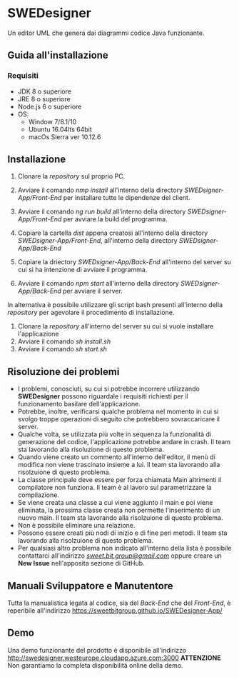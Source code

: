 # SWEDesigner
Un editor UML che genera dai diagrammi codice Java funzionante.

## Guida all'installazione

### Requisiti
* JDK 8 o superiore
* JRE 8 o superiore
* Node.js 6 o superiore
* OS:
    * Window 7/8.1/10
    * Ubuntu 16.04lts 64bit
    * macOs Sierra ver 10.12.6
## Installazione

1. Clonare la *repository* sul proprio PC.

2. Avviare il comando *nmp install* all'interno della directory *SWEDsigner-App/Front-End* per installare tutte le dipendenze del client.

3. Avviare il comando *ng run build* all'interno della directory *SWEDsigner-App/Front-End* per avviare la build del programma.

4. Copiare la cartella *dist* appena creatosi all'interno della directory *SWEDsigner-App/Front-End*, all'interno della directory *SWEDsigner-App/Back-End*

5. Copiare la driectory *SWEDsigner-App/Back-End* all'interno del server su cui si ha intenzione di avviare il programma.

6. Avviare il comando *npm start* all'interno della directory *SWEDsigner-App/Back-End* per avviare il server.

In alternativa è possibile utilizzare gli script bash presenti all'interno della *repository* per agevolare il procedimento di installazione.

1. Clonare la *repository* all'interno del server su cui si vuole installare l'applicazione
2. Avviare il comando *sh install.sh*
3. Avviare il comando *sh start.sh*

## Risoluzione dei problemi

* I problemi, conosciuti, su cui si potrebbe incorrere utilizzando __SWEDesigner__ possono riguardale i requisiti richiesti per il funzionamento basilare dell'applicazione.
* Potrebbe, inoltre, verificarsi qualche problema nel momento in cui si svolgo troppe operazioni di seguito che potrebbero sovraccaricare il server.
* Qualche volta, se utilizzata più volte in sequenza la funzionalità di generazione del codice, l'applicazione potrebbe andare in crash. Il team sta lavorando alla risoluzione di questo problema.
* Quando viene creato un commento all'interno dell'editor, il menù di modifica non viene trascinato insieme a lui. Il team sta lavorando alla risolzuione di questo problema.
* La classe principale deve essere per forza chiamata Main altrimenti il compilatore non funziona. Il team è al lavoro sul parametrizzare la compilazione.
* Se viene creata una classe a cui viene aggiunto il main e poi viene eliminata, la prossima classe creata non permette l'inserimento di un nuovo main. Il team sta lavorando alla risolzuione di questo problema.
* Non è possibile eliminare una relazione.
* Possono essere creati più nodi di inizio e di fine peri metodi. Il team sta lavorando alla risolzuione di questo problema.
* Per qualsiasi altro problema non indicato all'interno della lista è possibile contattarci all'indirizzo *sweet.bit.group@gmail.com* 
oppure creare un __New Issue__ nell'apposita sezione di GitHub.

## Manuali Sviluppatore e Manutentore

Tutta la manualistica legata al codice, sia del *Back-End* che del *Front-End*, è reperibile all'indirizzo https://sweetbitgroup.github.io/SWEDesigner-App/

## Demo

Una demo funzionante del prodotto è disponibile all'indirizzo http://swedesigner.westeurope.cloudapp.azure.com:3000
__ATTENZIONE__ Non garantiamo la completa disponibilità online della demo.